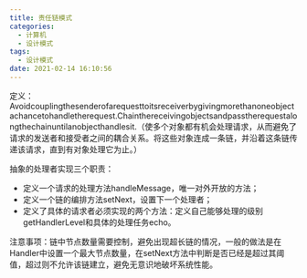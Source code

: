 ```yaml
---
title: 责任链模式
categories:
  - 计算机
  - 设计模式
tags:
  - 设计模式
date: 2021-02-14 16:10:56
---
```



定义：Avoidcouplingthesenderofarequesttoitsreceiverbygivingmorethanoneobjectachancetohandletherequest.Chainthereceivingobjectsandpasstherequestalongthechainuntilanobjecthandlesit.（使多个对象都有机会处理请求，从而避免了请求的发送者和接受者之间的耦合关系。将这些对象连成一条链，并沿着这条链传递该请求，直到有对象处理它为止。）

抽象的处理者实现三个职责：

- 定义一个请求的处理方法handleMessage，唯一对外开放的方法；
- 定义一个链的编排方法setNext，设置下一个处理者；
- 定义了具体的请求者必须实现的两个方法：定义自己能够处理的级别getHandlerLevel和具体的处理任务echo。

注意事项：链中节点数量需要控制，避免出现超长链的情况，一般的做法是在Handler中设置一个最大节点数量，在setNext方法中判断是否已经是超过其阈值，超过则不允许该链建立，避免无意识地破坏系统性能。
<!--more-->